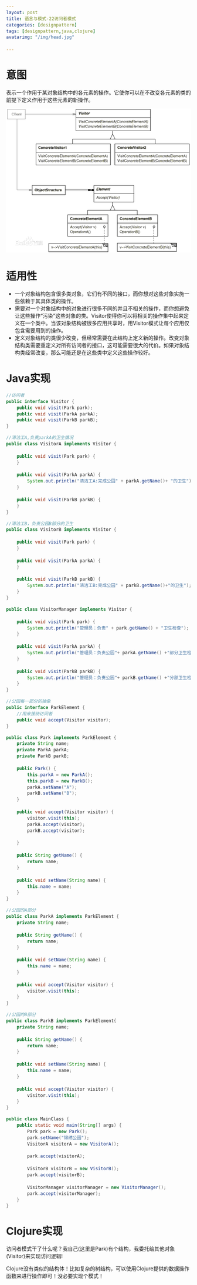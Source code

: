 ```yaml
---
layout: post
title: 语言与模式-22访问者模式
categories: [designpattern]
tags: [designpattern,java,clojure]
avatarimg: "/img/head.jpg"

---
```

# 意图

表示一个作用于某对象结构中的各元素的操作。它使你可以在不改变各元素的类的前提下定义作用于这些元素的新操作。

![](/assets/designpattern/visitor.jpg)

# 适用性

- 一个对象结构包含很多类对象，它们有不同的接口，而你想对这些对象实施一些依赖于其具体类的操作。
- 需要对一个对象结构中的对象进行很多不同的并且不相关的操作，而你想避免让这些操作“污染”这些对象的类。Visitor使得你可以将相关的操作集中起来定义在一个类中。当该对象结构被很多应用共享时，用Visitor模式让每个应用仅包含需要用到的操作。
- 定义对象结构的类很少改变，但经常需要在此结构上定义新的操作。改变对象结构类需要重定义对所有访问者的接口，这可能需要很大的代价。如果对象结构类经常改变，那么可能还是在这些类中定义这些操作较好。

# Java实现

```java
//访问者
public interface Visitor {
	public void visit(Park park);
	public void visit(ParkA parkA);
	public void visit(ParkB parkB);
}
```

```java
//清洁工A,负责parkA的卫生情况
public class VisitorA implements Visitor {

	public void visit(Park park) {
	}

	public void visit(ParkA parkA) {
		System.out.println("清洁工A:完成公园" + parkA.getName()+ "的卫生");
	}

	public void visit(ParkB parkB) {
	}
}
```

<!-- more -->

```java
//清洁工B，负责公园B部分的卫生
public class VisitorB implements Visitor {

	public void visit(Park park) {
	}

	public void visit(ParkA parkA) {
	}

	public void visit(ParkB parkB) {
		System.out.println("清洁工B:完成公园" + parkB.getName()+"的卫生");
	}
}
```

```java
public class VisitorManager implements Visitor {

	public void visit(Park park) {
		System.out.println("管理员：负责" + park.getName() + "卫生检查");
	}

	public void visit(ParkA parkA) {
		System.out.println("管理员：负责公园"+ parkA.getName() +"部分卫生检查");
	}

	public void visit(ParkB parkB) {
		System.out.println("管理员：负责公园"+ parkB.getName() +"分部卫生检查");
	}
}
```

```java
//公园每一部分的抽象
public interface ParkElement {
	//用来接纳访问者
	public void accept(Visitor visitor);
}
```

```java
public class Park implements ParkElement {
	private String name;
	private ParkA parkA;
	private ParkB parkB;

	public Park() {
		this.parkA = new ParkA();
		this.parkB = new ParkB();
		parkA.setName("A");
		parkB.setName("B");
	}

	public void accept(Visitor visitor) {
		visitor.visit(this);
		parkA.accept(visitor);
		parkB.accept(visitor);

	}

	public String getName() {
		return name;
	}

	public void setName(String name) {
		this.name = name;
	}
}
```

```java
//公园的A部分
public class ParkA implements ParkElement {
	private String name;

	public String getName() {
		return name;
	}

	public void setName(String name) {
		this.name = name;
	}

	public void accept(Visitor visitor) {
		visitor.visit(this);
	}
}
```

```java
//公园的B部分
public class ParkB implements ParkElement{
	private String name;

	public String getName() {
		return name;
	}

	public void setName(String name) {
		this.name = name;
	}

	public void accept(Visitor visitor) {
		visitor.visit(this);
	}
}
```

```java
public class MainClass {
	public static void main(String[] args) {
		Park park = new Park();
		park.setName("锦绣公园");
		VisitorA visitorA = new VisitorA();

		park.accept(visitorA);

		VisitorB visitorB = new VisitorB();
		park.accept(visitorB);

		VisitorManager visitorManager = new VisitorManager();
		park.accept(visitorManager);
	}
}
```

# Clojure实现

访问者模式干了什么呢？我自己(这里是Park)有个结构，我委托给其他对象(Visitor)来实现访问逻辑!

Clojure没有类似的结构体！比如复杂的树结构，可以使用Clojure提供的数据操作函数来进行操作即可！没必要实现个模式！
